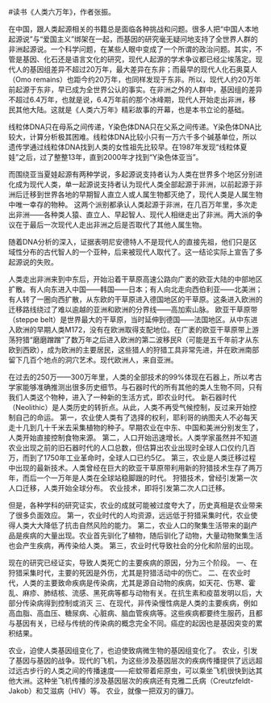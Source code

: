 #读书《人类六万年》，作者张振。

在中国，跟人类起源相关的书籍总是面临各种挑战和问题。很多人把“中国人本地起源说”与“爱国主义”绑架在一起，而基因的研究毫无疑问地支持了全世界人群的非洲起源说。一个科学问题，在某些人眼中变成了一个所谓的政治问题。其实，不管是基因、化石还是语言文化的研究，现代人起源的学术争议都已经尘埃落定。现代人的基因组差异不超过20万年，最大差异在东非；而最早的现代人化石奥莫人（Omo remains）也距今约20万年，也同样发现于东非。所以，现代人约20万年前起源于东非，早已成为全世界公认的事实。在非洲之外的人群中，基因组的差异不超过6.4万年，也就是说，6.4万年前的那个冰峰期，现代人开始走出非洲，移民其他大陆。这就是《人类六万年》精彩故事的开幕，也是本书立论的基础。

线粒体DNA只在母系之间传递，Y染色体DNA只在父系之间传递。Y染色体DNA比较大，计算分析极其困难。线粒体DNA比较小只有一万六千多个碱基单位，所以遗传学通过线粒体DNA找到人类的女性祖先比较早。在1987年发现“线粒体夏娃”之后，过了整整13年，直到2000年才找到“Y染色体亚当”。

而围绕亚当夏娃起源有两种学说，多起源说支持者认为人类在世界多个地区分别进化成为现代人类，单一起源说支持者认为现代人类全部起源于非洲，以前起源于非洲后迁移到世界各地的早期智人直立人或人属生物都灭绝了，现代人类是人属生物中唯一幸存的物种。
这两个派别都承认人类起源于非洲，在几百万年里，多次走出非洲——各种类人猿、直立人、早起智人、现代人相继走出了非洲。两大派的争议在于最后一次现代人走出非洲之后是否取代了其他人属生物。

随着DNA分析的深入，证据表明尼安德特人不是现代人的直接先祖，他们只是区域性分布的古代智人的一个亚种，后来被现代人取代了。这一结论实际上宣告了多起源说的失败。

人类走出非洲来到中东后，开始沿着干草原高速公路向广袤的欧亚大陆的中部地区扩散。有人向东进入中国——韩国——日本；有人向北走向西伯利亚——北美洲；有人转了一圈向西扩散，从东欧的干草原进入德国地区的干草原。这条进入欧洲的迁移路线绕过了难以逾越的亚洲和欧洲的分界线——高加索山脉。
欧亚干草原带（steppe belt）是世界最大的干草原，当时延伸到德国——法国地区。从中东进入欧洲的早期人类M172，没有在欧洲取得支配地位。在广袤的欧亚干草原带上游荡狩猎“磨磨蹭蹭”了数万年之后进入欧洲的第二波移民R（可能是五千年前才从东欧到西欧），成为欧洲的主要居民，这些猎人的狩猎工具非常先进，并在欧洲南部留下几百个地点的洞穴艺术。现代欧洲人，来自亚洲。

在过去的250万——300万年里，人类的全部技术的99%体现在石器上，所以考古学家能够准确推测出很多历史细节。与石器时代的所有其他的类人生物不同，只有我们人类这个物种，进入了一种新的生活方式，即农业时代。
新石器时代（Neolithic）是人类历史的转折点。从此，人类不再受气候控制，反过来开始控制自己的命运。
第一，农业使人类有了选择的权利，耶利哥的纳图夫人不必每天走十几到几十千米去采集植物的种子。早期农业在中东、中国和美洲分别发生了，人类开始直接控制食物来源。
第二，人口开始迅速增长。人类学家虽然并不知道农业出现之前的旧石器时代的人口总数，但估算出农业出现时全球人口仅约几百万，而到了1750年工业革命时，全球人口已约5亿。
第三，农业是人类迁移过程中出现的最新技术。人类曾经在巨大的欧亚干草原带利用新的狩猎技术生存了两万年，而后一个一万年是人类在全球站稳脚跟的时代。
狩猎技术，曾经引发第一次人口迁移，人类开始全球分布。
农业技术，即将引发第二次人口迁移。

但是，各种学科的研究证实，农业的成就可能被过度夸大了，历史真相是农业带来了很多负面效应。
第一，农业时代的人均资源，远远低于狩猎采集时代，农业使得人类大大降低了抗击自然风险的能力。
第二，农业人口的聚集生活带来的副产品是疾病的大量出现。农业首先驯化了植物，随后驯化了动物，大量动物聚集生活也会产生疾病，再传染给人类。
第三，农业时代导致社会的分化和阶层的出现。


现在的研究已经证实，导致人类死亡的主要疾病的原因，分为三个阶段。
一、在狩猎采集时代，主要的死因是外伤，尤其是狩猎活动中的伤亡。
二、在农业时代，人类的主要致命疾病是传染病，尤其是源自动物的疾病，如天花、伤寒、霍乱、麻疹、肺结核、流感、黑死病等都与动物有关。在抗生素和疫苗发明以后，大部分传染病得到控制或消灭
三、在现代，非传染慢性病是人类的主要疾病，例如高血脂、高血压、糖尿病、心脏病、脑血管疾病等。这些疾病都要终生服药，且都与基因有关，已经与传统的传染病的概念完全不同。癌症的起因也是基因突变的累积结果。

农业，迫使人类基因组变化了，也迫使致病微生物的基因组变化了。
农业，引发了基因与基因的战争。现代的飞机，为这些涉及基因层次的疾病传播提供了远远超过远古步行的人类之间的传播速度——疟蚊带着疟原虫，可以乘坐飞机很快到达其他大洲。这种坐飞机传播的涉及基因层次的疾病还有克雅二氏病（Creutzfeldt-Jakob）和艾滋病（HIV）等。
农业，就像一把双刃的镰刀。
